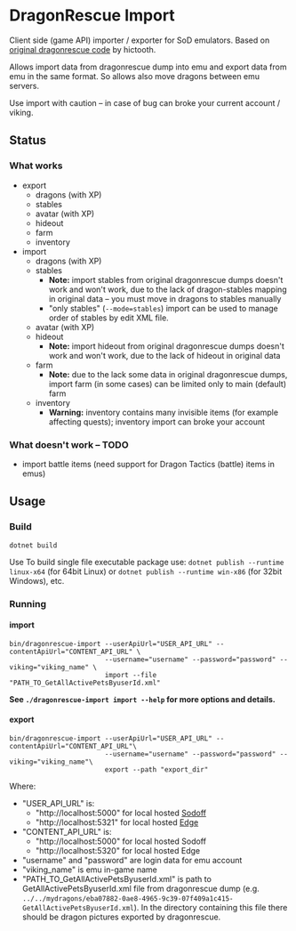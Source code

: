 # DragonRescue Import

Client side (game API) importer / exporter for SoD emulators. Based on [original dragonrescue code](https://github.com/hictooth/dragonrescue) by hictooth.

Allows import data from dragonrescue dump into emu and export data from emu in the same format.
So allows also move dragons between emu servers.

Use import with caution – in case of bug can broke your current account / viking.

## Status

### What works

* export
	* dragons (with XP)
	* stables
	* avatar (with XP)
	* hideout
	* farm
	* inventory
* import
	* dragons (with XP)
	* stables
		* **Note:** import stables from original dragonrescue dumps doesn't work and won't work, due to the lack of dragon-stables mapping in original data – you must move in dragons to stables manually
		* "only stables" (`--mode=stables`) import can be used to manage order of stables by edit XML file.
	* avatar (with XP)
	* hideout
		* **Note:** import hideout from original dragonrescue dumps doesn't work and won't work, due to the lack of hideout in original data
	* farm
		* **Note:** due to the lack some data in original dragonrescue dumps, import farm (in some cases) can be limited only to main (default) farm
	* inventory
		* **Warning:** inventory contains many invisible items (for example affecting quests); inventory import can broke your account

### What doesn't work – TODO

* import battle items (need support for Dragon Tactics (battle) items in emus)


## Usage

### Build

```
dotnet build
```

Use  To build single file executable package use: `dotnet publish --runtime linux-x64` (for 64bit Linux) or `dotnet publish --runtime win-x86` (for 32bit Windows), etc.

### Running

#### import

```
bin/dragonrescue-import --userApiUrl="USER_API_URL" --contentApiUrl="CONTENT_API_URL" \
                        --username="username" --password="password" --viking="viking_name" \
                        import --file "PATH_TO_GetAllActivePetsByuserId.xml"
```

**See `./dragonrescue-import import --help` for more options and details.**

#### export

```
bin/dragonrescue-import --userApiUrl="USER_API_URL" --contentApiUrl="CONTENT_API_URL"\
                        --username="username" --password="password" --viking="viking_name"\
                        export --path "export_dir"
```

Where:

* "USER_API_URL" is:
	* "http://localhost:5000" for local hosted [Sodoff](https://github.com/Spirtix/sodoff)
	* "http://localhost:5321" for local hosted [Edge](https://github.com/SkySwimmer/Edge)
* "CONTENT_API_URL" is:
	* "http://localhost:5000" for local hosted Sodoff
	* "http://localhost:5320" for local hosted Edge
* "username" and "password" are login data for emu account
* "viking_name" is emu in-game name
* "PATH_TO_GetAllActivePetsByuserId.xml" is path to GetAllActivePetsByuserId.xml file from dragonrescue dump (e.g.  `../../mydragons/eba07882-0ae8-4965-9c39-07f409a1c415-GetAllActivePetsByuserId.xml`).
  In the directory containing this file there should be dragon pictures exported by dragonrescue.
